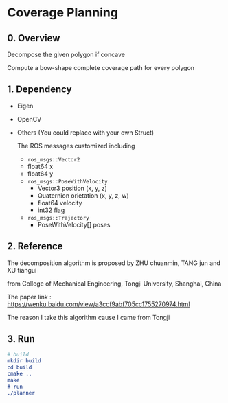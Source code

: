# Coverage Planning

## 0. Overview

Decompose the given polygon if concave

Compute a bow-shape complete coverage path for every polygon



## 1. Dependency

- Eigen

- OpenCV

- Others (You could replace with your own Struct)

  The ROS messages customized including

  -  `ros_msgs::Vector2` 
    - float64 x
    - float64 y
  - `ros_msgs::PoseWithVelocity` 
    - Vector3 position (x, y, z)
    - Quaternion orietation (x, y, z, w)
    - float64 velocity
    - int32 flag 
  - `ros_msgs::Trajectory` 
    - PoseWithVelocity[] poses



## 2. Reference

The decomposition algorithm is proposed by ZHU chuanmin, TANG jun and XU tiangui 

from College of Mechanical Engineering, Tongji University, Shanghai, China

The paper link : https://wenku.baidu.com/view/a3ccf9abf705cc1755270974.html

The reason I take this algorithm cause I came from Tongji



## 3. Run

```cmake
# build
mkdir build
cd build
cmake ..
make
# run
./planner	
```

